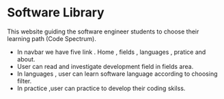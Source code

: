 # Software Library

This website guiding the software engineer students to choose their learning path (Code Spectrum).
- In navbar we have five link . Home , fields , languages , pratice and about. 
- User can read and investigate development field in fields area.
- In languages , user can learn software language according to choosing filter.
- In practice ,user can practice to develop their coding skilss.

